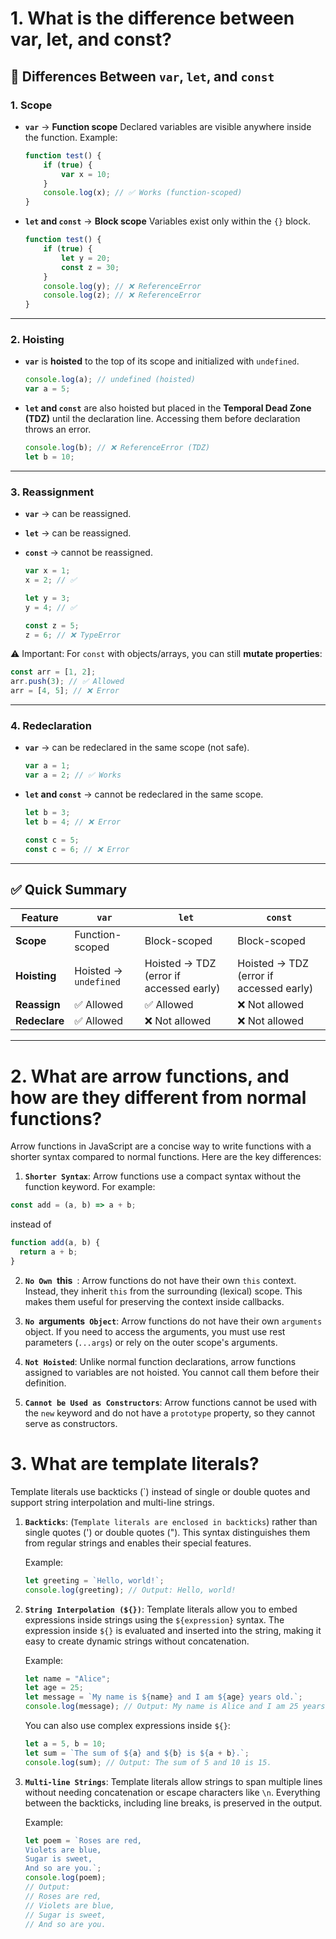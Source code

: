 # 1. What is the difference between var, let, and const?

## 🔑 Differences Between `var`, `let`, and `const`

### 1. **Scope**

* **`var`** → **Function scope**
  Declared variables are visible anywhere inside the function.
  Example:

  ```js
  function test() {
      if (true) {
          var x = 10;
      }
      console.log(x); // ✅ Works (function-scoped)
  }
  ```
* **`let` and `const`** → **Block scope**
  Variables exist only within the `{}` block.

  ```js
  function test() {
      if (true) {
          let y = 20;
          const z = 30;
      }
      console.log(y); // ❌ ReferenceError
      console.log(z); // ❌ ReferenceError
  }
  ```

---

### 2. **Hoisting**

* **`var`** is **hoisted** to the top of its scope and initialized with `undefined`.

  ```js
  console.log(a); // undefined (hoisted)
  var a = 5;
  ```
* **`let` and `const`** are also hoisted but placed in the **Temporal Dead Zone (TDZ)** until the declaration line. Accessing them before declaration throws an error.

  ```js
  console.log(b); // ❌ ReferenceError (TDZ)
  let b = 10;
  ```

---

### 3. **Reassignment**

* **`var`** → can be reassigned.
* **`let`** → can be reassigned.
* **`const`** → cannot be reassigned.

  ```js
  var x = 1;
  x = 2; // ✅

  let y = 3;
  y = 4; // ✅

  const z = 5;
  z = 6; // ❌ TypeError
  ```

⚠️ Important: For `const` with objects/arrays, you can still **mutate properties**:

```js
const arr = [1, 2];
arr.push(3); // ✅ Allowed
arr = [4, 5]; // ❌ Error
```

---

### 4. **Redeclaration**

* **`var`** → can be redeclared in the same scope (not safe).

  ```js
  var a = 1;
  var a = 2; // ✅ Works
  ```
* **`let` and `const`** → cannot be redeclared in the same scope.

  ```js
  let b = 3;
  let b = 4; // ❌ Error

  const c = 5;
  const c = 6; // ❌ Error
  ```

---

## ✅ Quick Summary

| Feature       | `var`                 | `let`                                   | `const`                                 |
| ------------- | --------------------- | --------------------------------------- | --------------------------------------- |
| **Scope**     | Function-scoped       | Block-scoped                            | Block-scoped                            |
| **Hoisting**  | Hoisted → `undefined` | Hoisted → TDZ (error if accessed early) | Hoisted → TDZ (error if accessed early) |
| **Reassign**  | ✅ Allowed             | ✅ Allowed                               | ❌ Not allowed                           |
| **Redeclare** | ✅ Allowed             | ❌ Not allowed                           | ❌ Not allowed                           |

---


# 2. What are arrow functions, and how are they different from normal functions?

Arrow functions in JavaScript are a concise way to write functions with a shorter syntax compared to normal functions. Here are the key differences:

1. **`Shorter Syntax`**:
Arrow functions use a compact syntax without the function keyword. For example:

  ```js
const add = (a, b) => a + b;
  ```

instead of

```js
function add(a, b) {
  return a + b;
}
```

2. **`No Own `this` `**:
Arrow functions do not have their own `this` context. Instead, they inherit `this` from the surrounding (lexical) scope. This makes them useful for preserving the context inside callbacks.

3. **`No `arguments` Object`**:
Arrow functions do not have their own `arguments` object. If you need to access the arguments, you must use rest parameters (`...args`) or rely on the outer scope's arguments.

4. **`Not Hoisted`**:
Unlike normal function declarations, arrow functions assigned to variables are not hoisted. You cannot call them before their definition.

5. **`Cannot be Used as Constructors`**:
Arrow functions cannot be used with the `new` keyword and do not have a `prototype` property, so they cannot serve as constructors.


# 3. What are template literals?
Template literals use backticks (`) instead of single or double quotes and support string interpolation and multi-line strings.

1. **`Backticks`**: (`Template literals are enclosed in backticks`) rather than single quotes (') or double quotes ("). This syntax distinguishes them from regular strings and enables their special features.

   Example:
   ```javascript
   let greeting = `Hello, world!`;
   console.log(greeting); // Output: Hello, world!
   ```

2. **`String Interpolation (${})`**: Template literals allow you to embed expressions inside strings using the `${expression}` syntax. The expression inside `${}` is evaluated and inserted into the string, making it easy to create dynamic strings without concatenation.

   Example:
   ```javascript
   let name = "Alice";
   let age = 25;
   let message = `My name is ${name} and I am ${age} years old.`;
   console.log(message); // Output: My name is Alice and I am 25 years old.
   ```

   You can also use complex expressions inside `${}`:

   ```javascript
   let a = 5, b = 10;
   let sum = `The sum of ${a} and ${b} is ${a + b}.`;
   console.log(sum); // Output: The sum of 5 and 10 is 15.
   ```

3. **`Multi-line Strings`**: Template literals allow strings to span multiple lines without needing concatenation or escape characters like `\n`. Everything between the backticks, including line breaks, is preserved in the output.

   Example:
   ```javascript
   let poem = `Roses are red,
   Violets are blue,
   Sugar is sweet,
   And so are you.`;
   console.log(poem);
   // Output:
   // Roses are red,
   // Violets are blue,
   // Sugar is sweet,
   // And so are you.
   ```
   